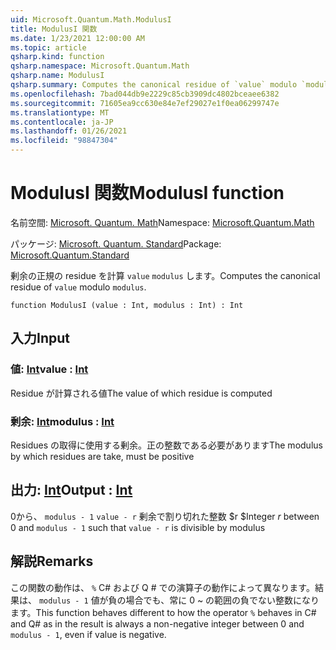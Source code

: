 ```yaml
---
uid: Microsoft.Quantum.Math.ModulusI
title: ModulusI 関数
ms.date: 1/23/2021 12:00:00 AM
ms.topic: article
qsharp.kind: function
qsharp.namespace: Microsoft.Quantum.Math
qsharp.name: ModulusI
qsharp.summary: Computes the canonical residue of `value` modulo `modulus`.
ms.openlocfilehash: 7bad044db9e2229c85cb3909dc4802bceaee6382
ms.sourcegitcommit: 71605ea9cc630e84e7ef29027e1f0ea06299747e
ms.translationtype: MT
ms.contentlocale: ja-JP
ms.lasthandoff: 01/26/2021
ms.locfileid: "98847304"
---
```

# <a name="modulusi-function"></a><span data-ttu-id="2fbbc-102">ModulusI 関数</span><span class="sxs-lookup"><span data-stu-id="2fbbc-102">ModulusI function</span></span>

<span data-ttu-id="2fbbc-103">名前空間: [Microsoft. Quantum. Math](xref:Microsoft.Quantum.Math)</span><span class="sxs-lookup"><span data-stu-id="2fbbc-103">Namespace: [Microsoft.Quantum.Math](xref:Microsoft.Quantum.Math)</span></span>

<span data-ttu-id="2fbbc-104">パッケージ: [Microsoft. Quantum. Standard](https://nuget.org/packages/Microsoft.Quantum.Standard)</span><span class="sxs-lookup"><span data-stu-id="2fbbc-104">Package: [Microsoft.Quantum.Standard](https://nuget.org/packages/Microsoft.Quantum.Standard)</span></span>


<span data-ttu-id="2fbbc-105">剰余の正規の residue を計算 `value` `modulus` します。</span><span class="sxs-lookup"><span data-stu-id="2fbbc-105">Computes the canonical residue of `value` modulo `modulus`.</span></span>

```qsharp
function ModulusI (value : Int, modulus : Int) : Int
```


## <a name="input"></a><span data-ttu-id="2fbbc-106">入力</span><span class="sxs-lookup"><span data-stu-id="2fbbc-106">Input</span></span>

### <a name="value--int"></a><span data-ttu-id="2fbbc-107">値: [Int](xref:microsoft.quantum.lang-ref.int)</span><span class="sxs-lookup"><span data-stu-id="2fbbc-107">value : [Int](xref:microsoft.quantum.lang-ref.int)</span></span>

<span data-ttu-id="2fbbc-108">Residue が計算される値</span><span class="sxs-lookup"><span data-stu-id="2fbbc-108">The value of which residue is computed</span></span>


### <a name="modulus--int"></a><span data-ttu-id="2fbbc-109">剰余: [Int](xref:microsoft.quantum.lang-ref.int)</span><span class="sxs-lookup"><span data-stu-id="2fbbc-109">modulus : [Int](xref:microsoft.quantum.lang-ref.int)</span></span>

<span data-ttu-id="2fbbc-110">Residues の取得に使用する剰余。正の整数である必要があります</span><span class="sxs-lookup"><span data-stu-id="2fbbc-110">The modulus by which residues are take, must be positive</span></span>



## <a name="output--int"></a><span data-ttu-id="2fbbc-111">出力: [Int](xref:microsoft.quantum.lang-ref.int)</span><span class="sxs-lookup"><span data-stu-id="2fbbc-111">Output : [Int](xref:microsoft.quantum.lang-ref.int)</span></span>

<span data-ttu-id="2fbbc-112">0から、 `modulus - 1` `value - r` 剰余で割り切れた整数 $r $</span><span class="sxs-lookup"><span data-stu-id="2fbbc-112">Integer $r$ between 0 and `modulus - 1` such that `value - r` is divisible by modulus</span></span>

## <a name="remarks"></a><span data-ttu-id="2fbbc-113">解説</span><span class="sxs-lookup"><span data-stu-id="2fbbc-113">Remarks</span></span>

<span data-ttu-id="2fbbc-114">この関数の動作は、 `%` C# および Q # での演算子の動作によって異なります。結果は、 `modulus - 1` 値が負の場合でも、常に 0 ~ の範囲の負でない整数になります。</span><span class="sxs-lookup"><span data-stu-id="2fbbc-114">This function behaves different to how the operator `%` behaves in C# and Q# as in the result is always a non-negative integer between 0 and `modulus - 1`, even if value is negative.</span></span>